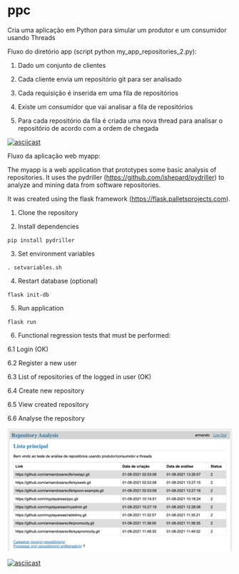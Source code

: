 # ppc

Cria uma aplicação em Python para simular um produtor e um consumidor usando Threads

Fluxo do diretório app (script python my_app_repositories_2.py): 

1. Dado um conjunto de clientes

2. Cada cliente envia um repositório git para ser analisado

3. Cada requisição é inserida em uma fila de repositórios

4. Existe um consumidor que vai analisar a fila de repositórios

5. Para cada repositório da fila é criada uma nova thread para analisar o repositório de acordo com a ordem de chegada

[![asciicast](https://asciinema.org/a/eiY4BQwwL1lOwQLrlhctWAfYa.png)](https://asciinema.org/a/eiY4BQwwL1lOwQLrlhctWAfYa)

Fluxo da aplicação web myapp: 

The myapp is a web application that prototypes some basic analysis of repositories. It uses the pydriller (https://github.com/ishepard/pydriller) to analyze and mining data from software repositories. 

It was created using the flask framework (https://flask.palletsprojects.com).

1. Clone the repository

2. Install dependencies
```
pip install pydriller

```
3. Set environment variables
```
. setvariables.sh
```

4. Restart database (optional)
```
flask init-db
```

5. Run application
```
flask run
```

6. Functional regression tests that must be performed:

6.1 Login (OK)

6.2 Register a new user

6.3 List of repositories of the logged in user (OK)

6.4 Create new repository

6.5 View created repository

6.6 Analyse the repository

![Tela Principal](https://github.com/myplayareas/ppc/blob/main/docs/TelaPrincipal.png)

[![asciicast](https://asciinema.org/a/428273.svg)](https://asciinema.org/a/428273)
